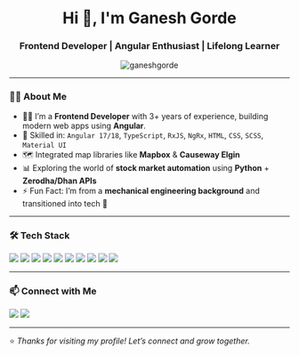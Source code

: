 <h1 align="center">Hi 👋, I'm Ganesh Gorde</h1>
<h3 align="center">Frontend Developer | Angular Enthusiast | Lifelong Learner</h3>

<p align="center">
  <img src="https://komarev.com/ghpvc/?username=ganeshgorde&label=Profile%20views&color=0e75b6&style=flat" alt="ganeshgorde" />
</p>

---

### 🧑‍💻 About Me

- 👨‍💻 I’m a **Frontend Developer** with 3+ years of experience, building modern web apps using **Angular**.
- 🧰 Skilled in: `Angular 17/18`, `TypeScript`, `RxJS`, `NgRx`, `HTML`, `CSS`, `SCSS`, `Material UI`
- 🗺️ Integrated map libraries like **Mapbox** & **Causeway Elgin**
- 📊 Exploring the world of **stock market automation** using **Python** + **Zerodha/Dhan APIs**
- ⚡ Fun Fact: I’m from a **mechanical engineering background** and transitioned into tech 🚀

---

### 🛠️ Tech Stack

<p align="left">
  <img src="https://img.shields.io/badge/-Angular-red?style=flat-square&logo=angular&logoColor=white" />
  <img src="https://img.shields.io/badge/-TypeScript-3178c6?style=flat-square&logo=typescript&logoColor=white" />
  <img src="https://img.shields.io/badge/-JavaScript-f7df1e?style=flat-square&logo=javascript&logoColor=black" />
  <img src="https://img.shields.io/badge/-HTML5-e34c26?style=flat-square&logo=html5&logoColor=white" />
  <img src="https://img.shields.io/badge/-CSS3-1572b6?style=flat-square&logo=css3" />
  <img src="https://img.shields.io/badge/-SCSS-c6538c?style=flat-square&logo=sass" />
  <img src="https://img.shields.io/badge/-RxJS-b7178c?style=flat-square&logo=reactivex&logoColor=white" />
  <img src="https://img.shields.io/badge/-NgRx-8a2be2?style=flat-square&logo=ngrx&logoColor=white" />
  <img src="https://img.shields.io/badge/-Git-black?style=flat-square&logo=git" />
  <img src="https://img.shields.io/badge/-VSCode-007acc?style=flat-square&logo=visual-studio-code" />
</p>

---

### 📫 Connect with Me

<p>
  <a href="mailto:gordeganesh9696@gmail.com"><img src="https://img.shields.io/badge/Gmail-D14836?style=for-the-badge&logo=gmail&logoColor=white" /></a>
  <a href="https://www.linkedin.com/in/ganesh-gorde" target="_blank"><img src="https://img.shields.io/badge/-LinkedIn-blue?style=for-the-badge&logo=linkedin&logoColor=white" /></a>
</p>

---

⭐ *Thanks for visiting my profile! Let’s connect and grow together.*


